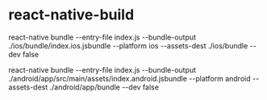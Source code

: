 # react-native-build
react-native bundle --entry-file index.js --bundle-output ./ios/bundle/index.ios.jsbundle --platform ios --assets-dest ./ios/bundle --dev false


react-native bundle --entry-file index.js --bundle-output ./android/app/src/main/assets/index.android.jsbundle --platform android --assets-dest ./android/app/bundle --dev false
